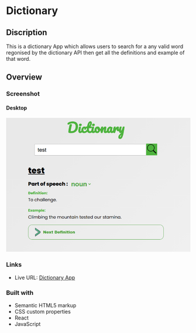 # Dictionary
## Discription
This is a dictionary App which allows users to search for a any valid word regonised by the dictionary API
then get all the definitions and example of that word. 

## Overview


### Screenshot
#### Desktop
![](./assets/Dictionary.png)


### Links
- Live URL: [Dictionary App](https://ngobe-thabane.github.io/Dictionary/)



### Built with

- Semantic HTML5 markup
- CSS custom properties
- React
- JavaScript

